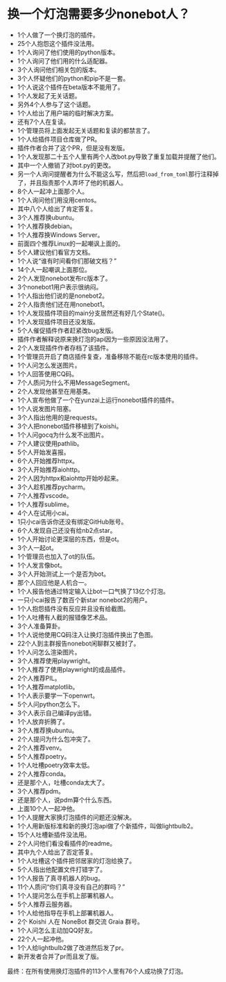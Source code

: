 # 换一个灯泡需要多少nonebot人？

- 1个人做了一个换灯泡的插件。
- 25个人抱怨这个插件没法用。
- 1个人询问了他们使用的python版本。
- 1个人询问了他们用的什么适配器。
- 3个人询问他们相关包的版本。
- 3个人怀疑他们的python和pip不是一套。
- 1个人说这个插件在beta版本不能用了。
- 1个人发起了无关话题。
- 另外4个人参与了这个话题。
- 1个人给出了用户端的临时解决方案。
- 还有7个人在复读。
- 1个管理员将上面发起无关话题和复读的都禁言了。
- 1个人给插件项目仓库做了PR。
- 插件作者合并了这个PR，但是没有发版。
- 1个人发现那二十五个人里有两个人改bot.py导致了重复加载并提醒了他们。
- 其中一个人撤销了对bot.py的更改。
- 另一个人询问提醒者为什么不能这么写，然后把`load_from_toml`那行注释掉了，并且指责那个人弄坏了他的机器人。
- 8个人一起冲上面那个人。
- 1个人询问他们用没用centos。
- 其中八个人给出了肯定答复。
- 3个人推荐换ubuntu。
- 1个人推荐换debian。
- 1个人推荐换Windows Server。
- 前面四个推荐Linux的一起嘲讽上面的。
- 5个人建议他们看官方文档。
- 1个人说“谁有时间看你们那破文档？”
- 14个人一起嘲讽上面那位。
- 2个人发现nonebot发布rc版本了。
- 3个nonebot1用户表示很纳闷。
- 1个人指出他们说的是nonebot2。
- 2个人指责他们还在用nonebot1。
- 1个人发现插件项目的main分支居然还有好几个State()。
- 1个人发现插件项目还没发版。
- 5个人催促插件作者赶紧改bug发版。
- 插件作者解释说原来换灯泡的api因为一些原因没法用了。
- 2个人发现插件作者存档了该插件。
- 1个管理员开启了商店插件复查，准备移除不能在rc版本使用的插件。
- 1个人问怎么发送图片。
- 1个人回答使用CQ码。
- 7个人质问为什么不用MessageSegment。
- 2个人发现他甚至在用基类。
- 1个人宣布他做了一个在yunzai上运行nonebot插件的插件。
- 1个人说发图片阻塞。
- 3个人指出他用的是requests。
- 3个人把nonebot插件移植到了koishi。
- 1个人问gocq为什么发不出图片。
- 7个人建议使用pathlib。
- 5个人开始发喜报。
- 6个人开始推荐httpx。
- 3个人开始推荐aiohttp。
- 2个人因为httpx和aiohttp开始吵起来。
- 3个人趁机推荐pycharm。
- 7个人推荐vscode。
- 1个人推荐sublime。
- 4个人在试用小cai。
- 1只小cai告诉你还没有绑定GitHub账号。
- 6个人发现自己还没有给nb2点star。
- 1个人开始讨论更深层的东西，但是ot。
- 3个人一起ot。
- 1个管理员也加入了ot的队伍。
- 1个人发言像bot。
- 3个人开始测试上一个是否为bot。
- 那个人回应他是人机合一。
- 1个人报告他通过特定输入让bot一口气换了13亿个灯泡。
- 一只小cai报告了数百个新star nonebot2的用户。
- 1个人抱怨插件没有反应并且没有给截图。
- 1个人吐槽有人截的报错像艺术品。
- 3个人准备算卦。
- 1个人说他使用CQ码注入让换灯泡插件换出了色图。
- 22个人到主群报告nonebot闲聊群又被封了。
- 1个人问怎么渲染图片。
- 3个人推荐使用playwright。
- 1个人推荐了使用playwright的成品插件。
- 2个人推荐PIL。
- 1个人推荐matplotlib。
- 1个人表示要学一下openwrt。
- 5个人问python怎么下。
- 3个人表示自己编译py出错。
- 1个人放弃折腾了。
- 3个人推荐换ubuntu。
- 2个人提问为什么包冲突了。
- 2个人推荐venv。
- 5个人推荐poetry。
- 1个人吐槽poetry效率太低。
- 2个人推荐conda。
- 还是那个人，吐槽conda太大了。
- 3个人推荐pdm。
- 还是那个人，说pdm算个什么东西。
- 上面10个人一起冲他。
- 1个人提醒大家换灯泡插件的问题还没解决。
- 1个人用新版标准和新的换灯泡api做了个新插件，叫做lightbulb2。
- 15个人吐槽新插件没法用。
- 2个人问他们看没看插件的readme。
- 其中九个人给出了否定答复。
- 1个人吐槽这个插件把邻居家的灯泡给换了。
- 5个人指出他配置文件打错字了。
- 1个人报告了真寻机器人的bug。
- 11个人质问“你们真寻没有自己的群吗？”
- 1个人提问怎么在手机上部署机器人。
- 5个人推荐云服务器。
- 1个人给他指导在手机上部署机器人。
- 2个 Koishi 人在 NoneBot 群交流 Graia 群号。
- 1个人问怎么主动加QQ好友。
- 22个人一起冲他。
- 1个人给lightbulb2做了改进然后发了pr。
- 新开发者合并了pr而且发了版。

最终：在所有使用换灯泡插件的113个人里有76个人成功换了灯泡。
